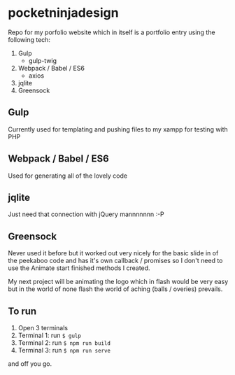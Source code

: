 # pocketninjadesign
Repo for my porfolio website which in itself is a portfolio entry using the following tech:

1. Gulp
   * gulp-twig
2. Webpack / Babel / ES6
   * axios
3. jqlite
4. Greensock

## Gulp

Currently used for templating and pushing files to my xampp for testing with PHP

## Webpack / Babel / ES6

Used for generating all of the lovely code

## jqlite

Just need that connection with jQuery mannnnnnn :-P

## Greensock

Never used it before but it worked out very nicely for the basic slide in of the peekaboo code and has it's own callback / promises so I don't need to use the Animate start finished methods I created.

My next project will be animating the logo which in flash would be very easy but in the world of none flash the world of aching (balls / overies) prevails.

## To run

1. Open 3 terminals
2. Terminal 1: run `$ gulp`
3. Terminal 2: run `$ npm run build`
4. Terminal 3: run `$ npm run serve`

and off you go.